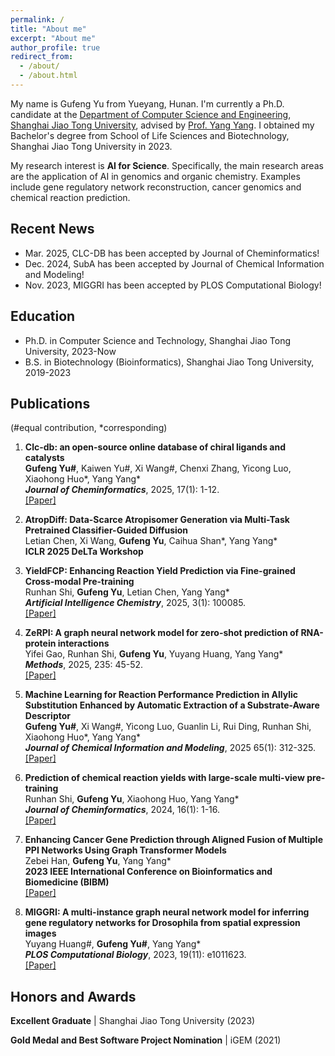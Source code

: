 ```yaml
---
permalink: /
title: "About me"
excerpt: "About me"
author_profile: true
redirect_from: 
  - /about/
  - /about.html
---
```


My name is Gufeng Yu from Yueyang, Hunan. I'm currently a Ph.D. candidate at the [Department of Computer Science and Engineering](https://www.cs.sjtu.edu.cn/index.aspx), [Shanghai Jiao Tong University](https://www.sjtu.edu.cn/), advised by [Prof. Yang Yang](https://www.cs.sjtu.edu.cn/PeopleDetail.aspx?id=72). I obtained my Bachelor's degree from School of Life Sciences and Biotechnology, Shanghai Jiao Tong University in 2023. 

My research interest is **AI for Science**. Specifically, the main research areas are the application of AI in genomics and organic chemistry. Examples include gene regulatory network reconstruction, cancer genomics and chemical reaction prediction.



## Recent News

- Mar. 2025, CLC-DB has been accepted by Journal of Cheminformatics!
- Dec. 2024, SubA has been accepted by Journal of Chemical Information and Modeling!
- Nov. 2023, MIGGRI has been accepted by PLOS Computational Biology!



## Education

- Ph.D. in Computer Science and Technology, Shanghai Jiao Tong University, 2023-Now
- B.S. in Biotechnology (Bioinformatics), Shanghai Jiao Tong University, 2019-2023



## Publications

(#equal contribution, *corresponding)

1. **Clc-db: an open-source online database of chiral ligands and catalysts**  
    **Gufeng Yu#**, Kaiwen Yu#, Xi Wang#, Chenxi Zhang, Yicong Luo, Xiaohong Huo\*, Yang Yang*  
    ***Journal of Cheminformatics***, 2025, 17(1): 1-12.  
    [[Paper]](https://jcheminf.biomedcentral.com/articles/10.1186/s13321-025-00991-9)

2. **AtropDiff: Data-Scarce Atropisomer Generation via Multi-Task Pretrained Classifier-Guided Diffusion**  
    Letian Chen, Xi Wang, **Gufeng Yu**, Caihua Shan*, Yang Yang\*  
    **ICLR 2025 DeLTa Workshop**

3. **YieldFCP: Enhancing Reaction Yield Prediction via Fine-grained Cross-modal Pre-training**  
    Runhan Shi, **Gufeng Yu**, Letian Chen, Yang Yang*  
    ***Artificial Intelligence Chemistry***, 2025, 3(1): 100085.  
    [[Paper]](https://doi.org/10.1016/j.aichem.2025.100085)

4. **ZeRPI: A graph neural network model for zero-shot prediction of RNA-protein interactions**  
    Yifei Gao, Runhan Shi, **Gufeng Yu**, Yuyang Huang, Yang Yang*  
    ***Methods***, 2025, 235: 45-52.  
    [[Paper]](https://doi.org/10.1016/j.ymeth.2025.01.014)

5. **Machine Learning for Reaction Performance Prediction in Allylic Substitution Enhanced by Automatic Extraction of a Substrate-Aware Descriptor**  
    **Gufeng Yu#**, Xi Wang#, Yicong Luo, Guanlin Li, Rui Ding, Runhan Shi, Xiaohong Huo\*, Yang Yang*  
    ***Journal of Chemical Information and Modeling***, 2025 65(1): 312-325.  
    [[Paper]](https://pubs.acs.org/doi/10.1021/acs.jcim.4c02120)

6. **Prediction of chemical reaction yields with large-scale multi-view pre-training**  
    Runhan Shi, **Gufeng Yu**, Xiaohong Huo, Yang Yang*  
    ***Journal of Cheminformatics***, 2024, 16(1): 1-16.  
    [[Paper]](https://jcheminf.biomedcentral.com/articles/10.1186/s13321-024-00815-2)

7. **Enhancing Cancer Gene Prediction through Aligned Fusion of Multiple PPI Networks Using Graph Transformer Models**  
    Zebei Han, **Gufeng Yu**, Yang Yang*  
    **2023 IEEE International Conference on Bioinformatics and Biomedicine (BIBM)**  
    [[Paper]](https://ieeexplore.ieee.org/document/10385593)

8. **MIGGRI: A multi-instance graph neural network model for inferring gene regulatory networks for Drosophila from spatial expression images**  
    Yuyang Huang#, **Gufeng Yu#**, Yang Yang*  
    ***PLOS Computational Biology***, 2023, 19(11): e1011623.  
    [[Paper]](https://journals.plos.org/ploscompbiol/article?id=10.1371/journal.pcbi.1011623)



## Honors and Awards

**Excellent Graduate** \| Shanghai Jiao Tong University (2023)

**Gold Medal and Best Software Project Nomination** \| iGEM (2021)
